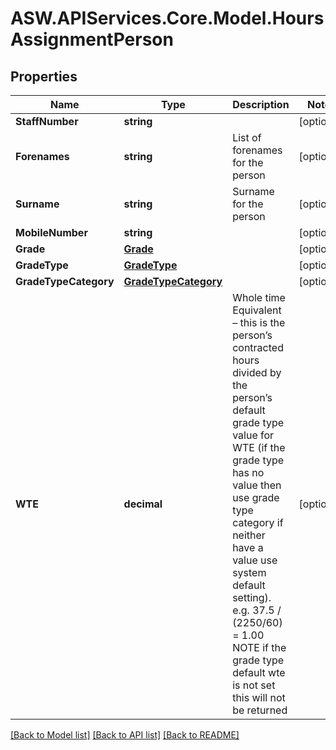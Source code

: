 # ASW.APIServices.Core.Model.HoursAssignmentPerson
## Properties

Name | Type | Description | Notes
------------ | ------------- | ------------- | -------------
**StaffNumber** | **string** |  | [optional] 
**Forenames** | **string** | List of forenames for the person | [optional] 
**Surname** | **string** | Surname for the person | [optional] 
**MobileNumber** | **string** |  | [optional] 
**Grade** | [**Grade**](Grade.md) |  | [optional] 
**GradeType** | [**GradeType**](GradeType.md) |  | [optional] 
**GradeTypeCategory** | [**GradeTypeCategory**](GradeTypeCategory.md) |  | [optional] 
**WTE** | **decimal** | Whole time Equivalent – this is the person’s contracted hours divided by the person’s default grade type value for WTE (if the grade type has no value then use grade type category if neither have a value use system default setting). e.g. 37.5 / (2250/60) &#x3D; 1.00 NOTE if the grade type default wte is not set this will not be returned  | [optional] 

[[Back to Model list]](../README.md#documentation-for-models) [[Back to API list]](../README.md#documentation-for-api-endpoints) [[Back to README]](../README.md)

